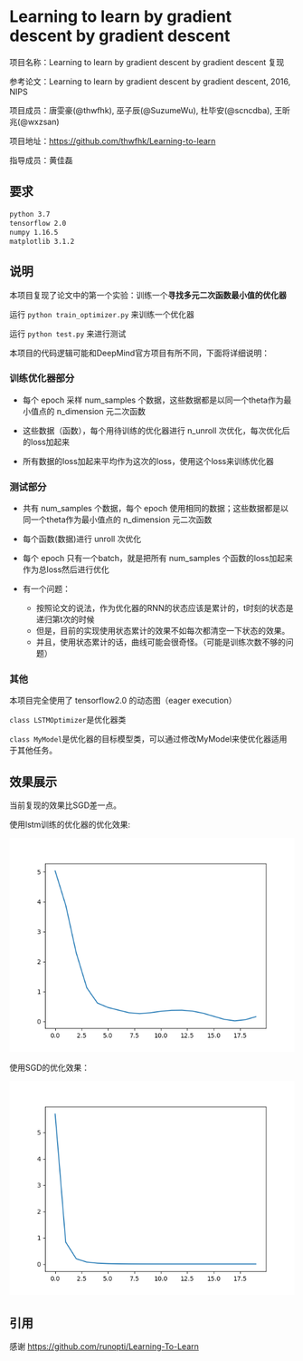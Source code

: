 # Learning to learn by gradient descent by gradient descent

项目名称：Learning to learn by gradient descent by gradient descent 复现

参考论文：Learning to learn by gradient descent by gradient descent, 2016, NIPS

项目成员：唐雯豪(@thwfhk), 巫子辰(@SuzumeWu), 杜毕安(@scncdba), 王昕兆(@wxzsan)

项目地址：https://github.com/thwfhk/Learning-to-learn

指导成员：黄佳磊

## 要求

```
python 3.7
tensorflow 2.0
numpy 1.16.5
matplotlib 3.1.2
```

## 说明

本项目复现了论文中的第一个实验：训练一个**寻找多元二次函数最小值的优化器**

运行 `python train_optimizer.py` 来训练一个优化器

运行 `python test.py` 来进行测试

本项目的代码逻辑可能和DeepMind官方项目有所不同，下面将详细说明：

### 训练优化器部分

- 每个 epoch 采样 num_samples 个数据，这些数据都是以同一个theta作为最小值点的 n_dimension 元二次函数

- 这些数据（函数），每个用待训练的优化器进行 n_unroll 次优化，每次优化后的loss加起来

- 所有数据的loss加起来平均作为这次的loss，使用这个loss来训练优化器

### 测试部分

- 共有 num_samples 个数据，每个 epoch 使用相同的数据；这些数据都是以同一个theta作为最小值点的 n_dimension 元二次函数

- 每个函数(数据)进行 unroll 次优化

- 每个 epoch 只有一个batch，就是把所有 num_samples 个函数的loss加起来作为总loss然后进行优化

- 有一个问题：

    - 按照论文的说法，作为优化器的RNN的状态应该是累计的，t时刻的状态是递归第t次的时候
    - 但是，目前的实现使用状态累计的效果不如每次都清空一下状态的效果。
    - 并且，使用状态累计的话，曲线可能会很奇怪。（可能是训练次数不够的问题）

### 其他

本项目完全使用了 tensorflow2.0 的动态图（eager execution）

`class LSTMOptimizer`是优化器类

`class MyModel`是优化器的目标模型类，可以通过修改MyModel来使优化器适用于其他任务。

## 效果展示

当前复现的效果比SGD差一点。

使用lstm训练的优化器的优化效果:

![](figure_lstm.png)

使用SGD的优化效果：

![](figure_SGD.png)

## 引用

感谢 https://github.com/runopti/Learning-To-Learn